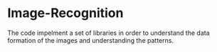 # Image-Recognition
The code impelment a set of libraries in order to understand the data formation of the images and understanding the patterns.
